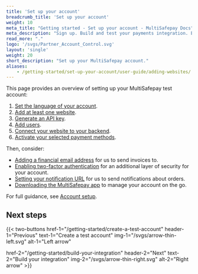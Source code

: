 ```yaml
---
title: 'Set up your account'
breadcrumb_title: 'Set up your account'
weight: 10
meta_title: "Getting started - Set up your account - MultiSafepay Docs"
meta_description: "Sign up. Build and test your payments integration. Explore our products and services. Use our API reference, SDKs, and wrappers. Get support."
read_more: "."
logo: '/svgs/Partner_Account_Control.svg'
layout: 'single'
weight: 20
short_description: "Set up your MultiSafepay account."
aliases:
    - /getting-started/set-up-your-account/user-guide/adding-websites/
---
```


This page provides an overview of setting up your MultiSafepay test account:  

1. [Set the language of your account](/account/setting-account-language/).
2. [Add at least one website](/account/adding-websites/).
3. [Generate an API key](/account/site-id-api-key-secure-code/). 
4. [Add users](/account/adding-users/).
5. [Connect your website to your backend](/account/connecting-websites-to-backend/).
6. [Activate your selected payment methods](/account/activating-payment-methods/).

Then, consider:  

- [Adding a financial email address](/account/adding-financial-email-address/) for us to send invoices to. 
- [Enabling two-factor authentication](/account/enabling-2FA/) for an additional layer of security for your account.
- [Setting your notification URL](/account/setting-your-notification-url/) for us to send notifications about orders.
- [Downloading the MultiSafepay app](/account/multisafepay-app/) to manage your account on the go.

For full guidance, see [Account setup](/account/account-setup/).

## Next steps

{{< two-buttons
href-1="/getting-started/create-a-test-account" header-1="Previous" text-1="Create a test account" img-1="/svgs/arrow-thin-left.svg" alt-1="Left arrow" 

href-2="/getting-started/build-your-integration" header-2="Next" text-2="Build your integration" img-2="/svgs/arrow-thin-right.svg" alt-2="Right arrow" >}}